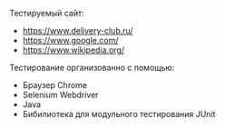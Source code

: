 Тестируемый сайт:
- https://www.delivery-club.ru/
- https://www.google.com/
- https://www.wikipedia.org/


Тестирование организованно с помощью:
- Браузер Chrome
- Selenium Webdriver 
- Java 
- Бибилиотека для модульного тестирования JUnit
